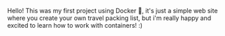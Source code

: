 
Hello! This was my first project using Docker 🐳, it's just a simple web site where you create your own travel packing list, but i'm really happy and excited to learn how to work with containers! :)
    




